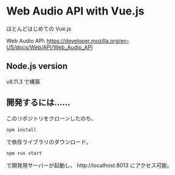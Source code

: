 # Web Audio API with Vue.js

ほとんどはじめての Vue.js

Web Audio API: https://developer.mozilla.org/en-US/docs/Web/API/Web_Audio_API

## Node.js version

v8.11.3 で構築

## 開発するには……

このリポジトリをクローンしたのち、

```
npm install
```

で依存ライブラリのダウンロード。

```
npm run start
```

で開発用サーバーが起動し、 http://localhost:8013 にアクセス可能。
